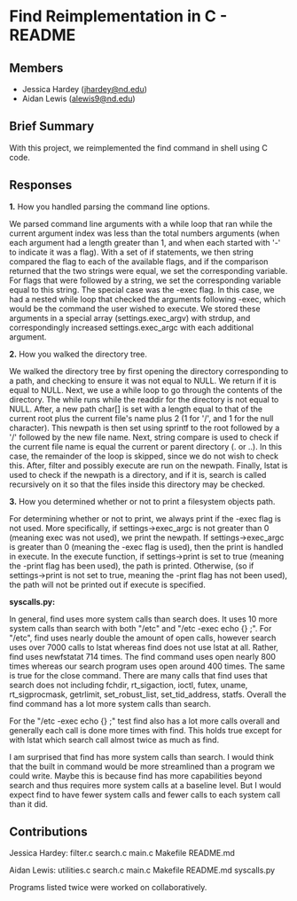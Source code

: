 Find Reimplementation in C - README
===================

Members
-------

- Jessica Hardey (jhardey@nd.edu)
- Aidan Lewis (alewis9@nd.edu)

Brief Summary
-------

With this project, we reimplemented the find command in shell using C code.

Responses
---------

**1.** How you handled parsing the command line options.

We parsed command line arguments with a while loop that ran while the current argument index was less than the total numbers arguments (when each argument had a length greater than 1, and when each started with '-' to indicate it was a flag). With a set of if statements, we then string compared the flag to each of the available flags, and if the comparison returned that the two strings were equal, we set the corresponding variable. For flags that were followed by a string, we set the corresponding variable equal to this string. The special case was the -exec flag. In this case, we had a nested while loop that checked the arguments following -exec, which would be the command the user wished to execute. We stored these arguments in a special array (settings.exec_argv) with strdup, and correspondingly increased settings.exec_argc with each additional argument.  

**2.** How you walked the directory tree.

We walked the directory tree by first opening the directory corresponding to a path, and checking to ensure it was not equal to NULL. We return if it is equal to NULL. Next, we use a while loop to go through the contents of the directory. The while runs while the readdir for the directory is not equal to NULL. After, a new path char[] is set with a length equal to that of the current root plus the current file's name plus 2 (1 for '/', and 1 for the null character). This newpath is then set using sprintf to the root followed by a '/' followed by the new file name. Next, string compare is used to check if the current file name is equal the current or parent directory (. or ..). In this case, the remainder of the loop is skipped, since we do not wish to check this. After, filter and possibly execute are run on the newpath. Finally, lstat is used to check if the newpath is a directory, and if it is, search is called recursively on it so that the files inside this directory may be checked.

**3.** How you determined whether or not to print a filesystem objects path.

For determining whether or not to print, we always print if the -exec flag is not used. More specifically, if settings->exec_argc is not greater than 0 (meaning exec was not used), we print the newpath. If settings->exec_argc is greater than 0 (meaning the -exec flag is used), then the print is handled in execute. In the execute function, if settings->print is set to true (meaning the -print flag has been used), the path is printed. Otherwise, (so if settings->print is not set to true, meaning the -print flag has not been used), the path will not be printed out if execute is specified.

**syscalls.py:**

In general, find uses more system calls than search does. It uses 10 more system calls than search with both "/etc" and "/etc -exec echo \{\} ;". For "/etc", find uses nearly double the amount of open calls, however search uses over 7000 calls to lstat whereas find does not use lstat at all. Rather, find uses newfstatat 714 times. The find command uses open nearly 800 times whereas our search program uses open around 400 times. The same is true for the close command. There are many calls that find uses that search does not including fchdir, rt_sigaction, ioctl, futex, uname, rt_sigprocmask, getrlimit, set_robust_list, set_tid_address, statfs. Overall the find command has a lot more system calls than search. 

For the "/etc -exec echo \{\} \;" test find also has a lot more calls overall and generally each call is done more times with find. This holds true except for with lstat which search call almost twice as much as find.

I am surprised that find has more system calls than search. I would think that the built in command would be more streamlined than a program we could write. Maybe this is because find has more capabilities beyond search and thus requires more system calls at a baseline level. But I would expect find to have fewer system calls and fewer calls to each system call than it did.

Contributions
-------------

Jessica Hardey:
  filter.c search.c main.c Makefile README.md

Aidan Lewis:
  utilities.c search.c main.c Makefile README.md syscalls.py

Programs listed twice were worked on collaboratively.

